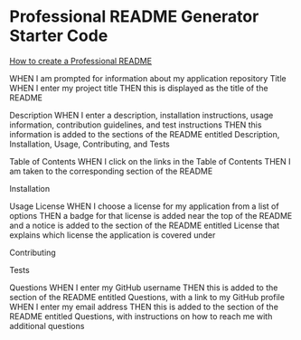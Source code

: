 # Professional README Generator Starter Code

[How to create a Professional README](https://coding-boot-camp.github.io/full-stack/github/professional-readme-guide)


WHEN I am prompted for information about my application repository
Title
WHEN I enter my project title
THEN this is displayed as the title of the README

Description
WHEN I enter a description, installation instructions, usage information, contribution guidelines, and test instructions
THEN this information is added to the sections of the README entitled Description, Installation, Usage, Contributing, and Tests

Table of Contents
WHEN I click on the links in the Table of Contents
THEN I am taken to the corresponding section of the README

Installation

Usage
License
WHEN I choose a license for my application from a list of options
THEN a badge for that license is added near the top of the README and a notice is added to the section of the README
entitled License that explains which license the application is covered under

Contributing

Tests

Questions
WHEN I enter my GitHub username
THEN this is added to the section of the README entitled Questions, with a link to my GitHub profile
WHEN I enter my email address
THEN this is added to the section of the README entitled Questions, with instructions on how to reach me with additional questions